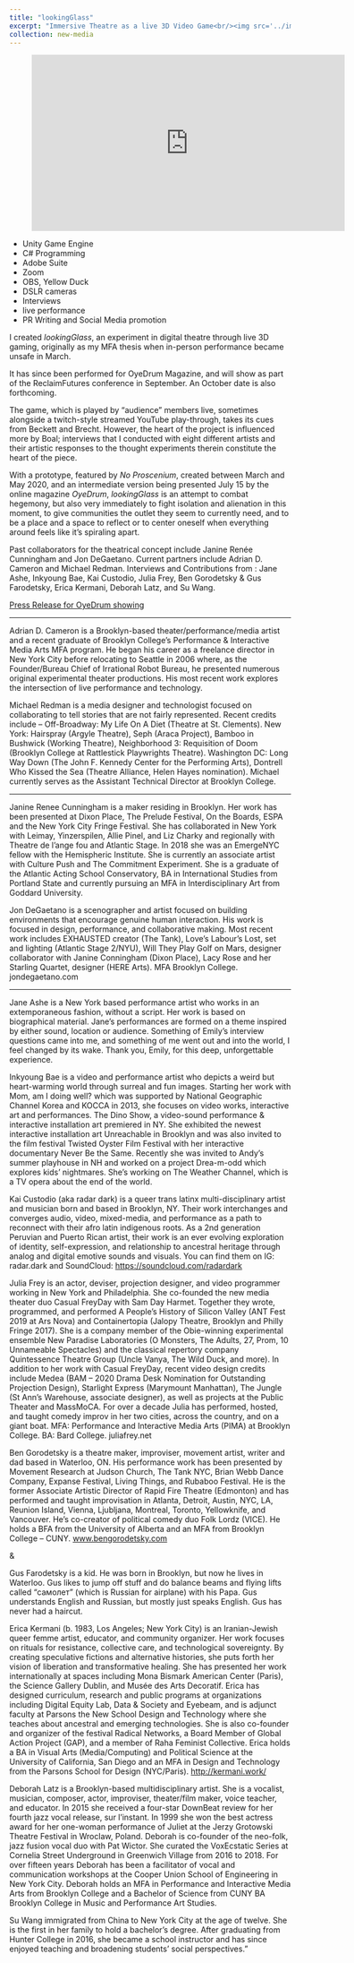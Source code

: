 ```yaml
---
title: "lookingGlass"
excerpt: "Immersive Theatre as a live 3D Video Game<br/><img src='../images/surveillance_shot.jpg'> I created _lookingGlass_, an experiment in digital theatre through live 3D gaming originally as my MFA thesis when in-person performance became unsafe in March. It has since been performed for OyeDrum Magazine, and will show as part of the ReclaimFutures conference in September. An October date is also forthcoming."
collection: new-media
---
```



<!-- blank line -->
<figure class="video_container">
<iframe width="560" height="315" src="https://www.youtube.com/embed/IYF5CmvJnog" frameborder="0" allow="accelerometer; autoplay; encrypted-media; gyroscope; picture-in-picture" allowfullscreen></iframe>
</figure>





<!-- blank line -->

- Unity Game Engine
- C# Programming
- Adobe Suite
- Zoom
- OBS, Yellow Duck
- DSLR cameras
- Interviews 
- live performance
- PR Writing and Social Media promotion

I created _lookingGlass_, an experiment in digital theatre through live 3D gaming, originally as my MFA thesis when in-person performance became unsafe in March.

It has since been performed for OyeDrum Magazine, and will show as part of the ReclaimFutures conference in September. An October date is also forthcoming.

<!--- more --->

The game, which is played by “audience” members live, sometimes alongside a twitch-style streamed YouTube play-through, takes its cues from Beckett and Brecht. However, the heart of the project is influenced more by Boal; interviews that I conducted with eight different artists and their artistic responses to the thought experiments therein constitute the heart of the piece.

With a prototype, featured by _No Proscenium_, created between March and May 2020, and an intermediate version being presented July 15 by the online magazine _OyeDrum_, _lookingGlass_ is an attempt to combat hegemony, but also very immediately to fight isolation and alienation in this moment, to give communities the outlet they seem to currently need, and to be a place and a space to reflect or to center oneself when everything around feels like it’s spiraling apart.

Past collaborators for the theatrical concept include Janine Renée Cunningham and Jon DeGaetano. Current partners include Adrian D. Cameron and Michael Redman. Interviews and Contributions from : Jane Ashe, Inkyoung Bae, Kai Custodio, Julia Frey, Ben Gorodetsky & Gus Farodetsky, Erica Kermani, Deborah Latz, and Su Wang.

[Press Release for OyeDrum showing](../../files/lookingGlass_OyeDrum_PressRelease.pdf)

----

Adrian D. Cameron is a Brooklyn-based theater/performance/media artist and a recent graduate of Brooklyn College’s Performance & Interactive Media Arts MFA program. He began his career as a freelance director in New York City before relocating to Seattle in 2006 where, as the Founder/Bureau Chief of Irrational Robot Bureau, he presented numerous original experimental theater productions. His most recent work explores the intersection of live performance and technology.

Michael Redman is a media designer and technologist focused on collaborating to tell stories that are not fairly represented. Recent credits include – Off-Broadway: My Life On A Diet (Theatre at St. Clements). New York: Hairspray (Argyle Theatre), Seph (Araca Project), Bamboo in Bushwick (Working Theatre), Neighborhood 3: Requisition of Doom (Brooklyn College at Rattlestick Playwrights Theatre). Washington DC: Long Way Down (The John F. Kennedy Center for the Performing Arts), Dontrell Who Kissed the Sea (Theatre Alliance, Helen Hayes nomination). Michael currently serves as the Assistant Technical Director at Brooklyn College.

----

Janine Renee Cunningham is a maker residing in Brooklyn. Her work has been presented at Dixon Place, The Prelude Festival, On the Boards, ESPA and the New York City Fringe Festival.  She has collaborated in New York with Leimay, Yinzerspilen, Allie Pinel, and Liz Charky and regionally with Theatre de l’ange fou and Atlantic Stage. In 2018 she was an EmergeNYC fellow with the Hemispheric Institute. She is currently an associate artist with Culture Push and The Commitment Experiment. She is a graduate of the Atlantic Acting School Conservatory, BA in International Studies from Portland State and currently pursuing an MFA in Interdisciplinary Art from Goddard University.

Jon DeGaetano is a scenographer and artist focused on building environments that encourage genuine human interaction.  His work is focused in design, performance, and collaborative making. Most recent work includes EXHAUSTED creator (The Tank), Love’s Labour’s Lost, set and lighting (Atlantic Stage 2/NYU), Will They Play Golf on Mars, designer collaborator with Janine Conningham (Dixon Place), Lacy Rose and her Starling Quartet, designer (HERE Arts).  MFA Brooklyn College.  jondegaetano.com

----

Jane Ashe is a New York based performance artist who works in an extemporaneous fashion, without a script. Her work is based on biographical material. Jane’s performances are formed on a theme inspired by either sound, location or audience. Something of Emily’s interview questions came into me, and something of me went out and into the world, I feel changed by its wake. Thank you, Emily, for this deep, unforgettable experience.

Inkyoung Bae is a video and performance artist who depicts a weird but heart-warming world through surreal and fun images. Starting her work with Mom, am I doing well?  which was supported by National Geographic Channel Korea and KOCCA in 2013, she focuses on video works, interactive art and performances. The Dino Show, a video-sound performance & interactive installation art premiered in NY. She exhibited the newest interactive installation art Unreachable in Brooklyn and was also invited to the film festival Twisted Oyster Film Festival with her interactive documentary Never Be the Same. Recently she was invited to Andy’s summer playhouse in NH and worked on a project Drea-m-odd which explores kids’ nightmares. She’s working on The Weather Channel, which is a TV opera about the end of the world. 

Kai Custodio (aka radar dark) is a queer trans latinx multi-disciplinary artist and musician born and based in Brooklyn, NY. Their work interchanges and converges audio, video, mixed-media, and performance as a path to reconnect with their afro latin indigenous roots. As a 2nd generation Peruvian and Puerto Rican artist, their work is an ever evolving exploration of identity, self-expression, and relationship to ancestral heritage through analog and digital emotive sounds and visuals. You can find them on IG: radar.dark and SoundCloud: https://soundcloud.com/radardark

Julia Frey is an actor, deviser, projection designer, and video programmer working in New York and Philadelphia. She co-founded the new media theater duo Casual FreyDay with Sam Day Harmet. Together they wrote, programmed, and performed A People’s History of Silicon Valley (ANT Fest 2019 at Ars Nova) and Containertopia (Jalopy Theatre, Brooklyn and Philly Fringe 2017). She is a company member of the Obie-winning experimental ensemble New Paradise Laboratories (O Monsters, The Adults, 27, Prom, 10 Unnameable Spectacles) and the classical repertory company Quintessence Theatre Group (Uncle Vanya, The Wild Duck, and more). In addition to her work with Casual FreyDay, recent video design credits include Medea (BAM – 2020 Drama Desk Nomination for Outstanding Projection Design), Starlight Express (Marymount Manhattan), The Jungle (St Ann’s Warehouse, associate designer), as well as projects at the Public Theater and MassMoCA. For over a decade Julia has performed, hosted, and taught comedy improv in her two cities, across the country, and on a giant boat. MFA: Performance and Interactive Media Arts (PIMA) at Brooklyn College. BA: Bard College. juliafrey.net

Ben Gorodetsky is a theatre maker, improviser, movement artist, writer and dad based in Waterloo, ON. His performance work has been presented by Movement Research at Judson Church, The Tank NYC, Brian Webb Dance Company, Expanse Festival, Living Things, and Rubaboo Festival. He is the former Associate Artistic Director of Rapid Fire Theatre (Edmonton) and has performed and taught improvisation in Atlanta, Detroit, Austin, NYC, LA, Reunion Island, Vienna, Ljubljana, Montreal, Toronto, Yellowknife, and Vancouver. He’s co-creator of political comedy duo Folk Lordz (VICE). He holds a BFA from the University of Alberta and an MFA from Brooklyn College – CUNY. www.bengorodetsky.com

&

Gus Farodetsky is a kid. He was born in Brooklyn, but now he lives in Waterloo. Gus likes to jump off stuff and do balance beams and flying lifts called “самолет” (which is Russian for airplane) with his Papa. Gus understands English and Russian, but mostly just speaks English. Gus has never had a haircut.

Erica Kermani (b. 1983, Los Angeles; New York City) is an Iranian-Jewish queer femme artist, educator, and community organizer.  Her work focuses on rituals for resistance, collective care, and technological sovereignty. By creating speculative fictions and alternative histories, she puts forth her vision of liberation and transformative healing.  She has presented her work internationally at spaces including Mona Bismark American Center (Paris), the Science Gallery Dublin, and Musée des Arts  Decoratif.  Erica has designed curriculum, research and public programs at organizations including Digital Equity Lab, Data & Society and Eyebeam, and is adjunct faculty at Parsons the New School Design and Technology where she teaches about ancestral and emerging technologies.  She is also co-founder and organizer of the festival Radical Networks, a Board Member of Global Action Project (GAP), and a member of Raha Feminist Collective.  Erica holds a BA in Visual Arts (Media/Computing) and Political Science at the University of California, San Diego and an MFA in Design and Technology from the Parsons School for Design (NYC/Paris). http://kermani.work/

Deborah Latz is a Brooklyn-based multidisciplinary artist. She is a vocalist, musician, composer, actor, improviser, theater/film maker, voice teacher, and educator. In 2015 she received a four-star DownBeat review for her fourth jazz vocal release, sur l’instant. In 1999 she won the best actress award for her one-woman performance of Juliet at the Jerzy Grotowski Theatre Festival in Wroclaw, Poland. Deborah is co-founder of the neo-folk, jazz fusion vocal duo with Pat Wictor. She curated the VoxEcstatic Series at Cornelia Street Underground in Greenwich Village from 2016 to 2018. For over fifteen years Deborah has been a facilitator of vocal and communication workshops at the Cooper Union School of Engineering in New York City. Deborah holds an MFA in Performance and Interactive Media Arts from Brooklyn College and a Bachelor of Science from CUNY BA Brooklyn College in Music and Performance Art Studies.

Su Wang immigrated from China to New York City at the age of twelve. She is the first in her family to hold a bachelor’s degree. After graduating from Hunter College in 2016, she became a school instructor and has since enjoyed teaching and broadening students’ social perspectives.”